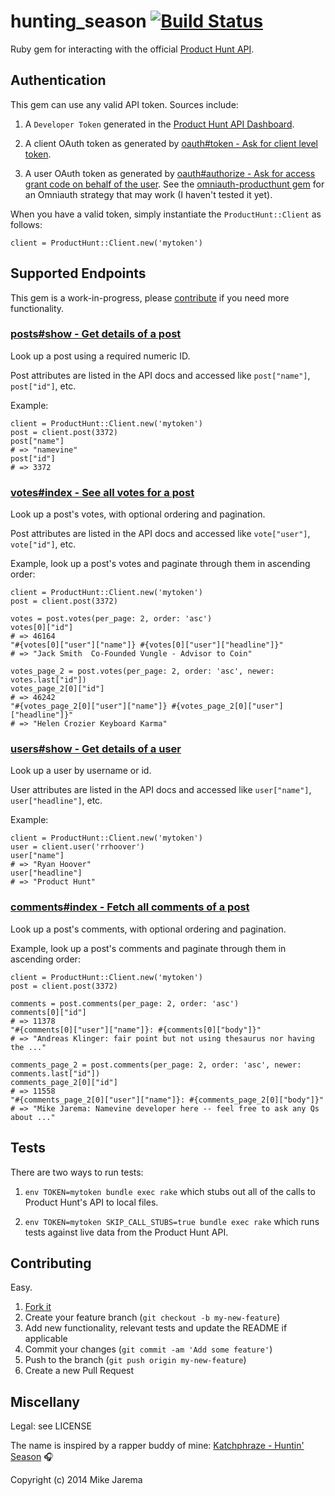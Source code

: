 # hunting_season [![Build Status](https://secure.travis-ci.org/mikejarema/hunting_season.png)](http://travis-ci.org/mikejarema/hunting_season)

Ruby gem for interacting with the official [Product Hunt API](https://api.producthunt.com/v1/docs).


## Authentication

This gem can use any valid API token. Sources include:

1. A `Developer Token` generated in the [Product Hunt API Dashboard](http://www.producthunt.com/v1/oauth/applications).

2. A client OAuth token as generated by [oauth#token - Ask for client level token](https://api.producthunt.com/v1/docs/oauth_client_only_authentication/oauth_token_ask_for_client_level_token).

3. A user OAuth token as generated by [oauth#authorize - Ask for access grant code on behalf of the user](https://api.producthunt.com/v1/docs/oauth_user_authentication/oauth_authorize_ask_for_access_grant_code_on_behalf_of_the_user). See the [omniauth-producthunt gem](https://github.com/lukaszkorecki/omniauth-producthunt) for an Omniauth strategy that may work (I haven't tested it yet).

When you have a valid token, simply instantiate the `ProductHunt::Client` as follows:

```
client = ProductHunt::Client.new('mytoken')
```


## Supported Endpoints

This gem is a work-in-progress, please [contribute](#contributing) if you need more functionality.


### [posts#show - Get details of a post](https://api.producthunt.com/v1/docs/posts/posts_show_get_details_of_a_post)

Look up a post using a required numeric ID.

Post attributes are listed in the API docs and accessed like `post["name"]`, `post["id"]`, etc.

Example:
```
client = ProductHunt::Client.new('mytoken')
post = client.post(3372)
post["name"]
# => "namevine"
post["id"]
# => 3372
```


### [votes#index - See all votes for a post](https://api.producthunt.com/v1/docs/postvotes/votes_index_see_all_votes_for_a_post)

Look up a post's votes, with optional ordering and pagination.

Post attributes are listed in the API docs and accessed like `vote["user"]`, `vote["id"]`, etc.

Example, look up a post's votes and paginate through them in ascending order:
```
client = ProductHunt::Client.new('mytoken')
post = client.post(3372)

votes = post.votes(per_page: 2, order: 'asc')
votes[0]["id"]
# => 46164
"#{votes[0]["user"]["name"]} #{votes[0]["user"]["headline"]}"
# => "Jack Smith  Co-Founded Vungle - Advisor to Coin"

votes_page_2 = post.votes(per_page: 2, order: 'asc', newer: votes.last["id"])
votes_page_2[0]["id"]
# => 46242
"#{votes_page_2[0]["user"]["name"]} #{votes_page_2[0]["user"]["headline"]}"
# => "Helen Crozier Keyboard Karma"
```


### [users#show - Get details of a user](https://api.producthunt.com/v1/docs/users/users_show_get_details_of_a_user)

Look up a user by username or id.

User attributes are listed in the API docs and accessed like `user["name"]`, `user["headline"]`, etc.

Example:
```
client = ProductHunt::Client.new('mytoken')
user = client.user('rrhoover')
user["name"]
# => "Ryan Hoover"
user["headline"]
# => "Product Hunt"
```


### [comments#index - Fetch all comments of a post](https://api.producthunt.com/v1/docs/comments/comments_index_fetch_all_comments_of_a_post)

Look up a post's comments, with optional ordering and pagination.

Example, look up a post's comments and paginate through them in ascending order:
```
client = ProductHunt::Client.new('mytoken')
post = client.post(3372)

comments = post.comments(per_page: 2, order: 'asc')
comments[0]["id"]
# => 11378
"#{comments[0]["user"]["name"]}: #{comments[0]["body"]}"
# => "Andreas Klinger: fair point but not using thesaurus nor having the ..."

comments_page_2 = post.comments(per_page: 2, order: 'asc', newer: comments.last["id"])
comments_page_2[0]["id"]
# => 11558
"#{comments_page_2[0]["user"]["name"]}: #{comments_page_2[0]["body"]}"
# => "Mike Jarema: Namevine developer here -- feel free to ask any Qs about ..."
```


## Tests

There are two ways to run tests:

1. `env TOKEN=mytoken bundle exec rake` which stubs out all of the calls to Product Hunt's API to local files.

2. `env TOKEN=mytoken SKIP_CALL_STUBS=true bundle exec rake` which runs tests against live data from the Product Hunt API.


## Contributing

Easy.

1. [Fork it](https://github.com/mikejarema/hunting_season/fork)
2. Create your feature branch (`git checkout -b my-new-feature`)
3. Add new functionality, relevant tests and update the README if applicable
4. Commit your changes (`git commit -am 'Add some feature'`)
5. Push to the branch (`git push origin my-new-feature`)
6. Create a new Pull Request


## Miscellany

Legal: see LICENSE

The name is inspired by a rapper buddy of mine: [Katchphraze - Huntin' Season](http://on.rdio.com/1zEb5cA) :headphones:

Copyright (c) 2014 Mike Jarema
